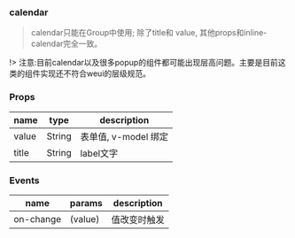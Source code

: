 ### calendar

> calendar只能在Group中使用; 除了title和 value, 其他props和inline-calendar完全一致。

!> 注意:目前calendar以及很多popup的组件都可能出现层高问题。主要是目前这类的组件实现还不符合weui的层级规范。

### Props

|name|type|description|
|----|----|-----------|
|value|String|表单值, v-model 绑定|
|title|String|label文字|

### Events

|name|params|description|
|----|------|-----------|
|on-change|(value)|值改变时触发|

